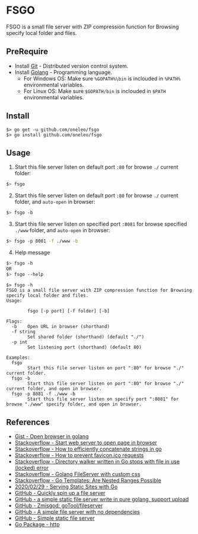 # FSGO
 FSGO is a small file server with ZIP compression function for Browsing specify local folder and files.

## PreRequire
- Install [Git](https://git-scm.com/) - Distributed version control system.
- Install [Golang](https://golang.org/) - Programming language.
  - For Windows OS: Make sure `%GOPATH%\bin` is inclouded in `%PATH%` environmental variables.
  - For Linux OS: Make sure `$GOPATH/bin` is inclouded in `$PATH` environmental variables.

## Install
```golang
$> go get -u github.com/oneleo/fsgo
$> go install github.com/oneleo/fsgo
```

## Usage
1. Start this file server listen on default port `:80` for browse `./` current folder:
```bash
$> fsgo
```

2. Start this file server listen on default port `:80` for browse `./` current folder, and `auto-open` in browser:
```bash
$> fsgo -b
```

3. Start this file server listen on specified port `:8081` for browse specified `./www` folder, and `auto-open` in browser:
```bash
$> fsgo -p 8081 -f ./www -b
```

4. Help message
```bash
$> fsgo -h
OR
$> fsgo --help
```

```text
$> fsgo -h
FSGO is a small file server with ZIP compression function for Browsing specify local folder and files.
Usage:

        fsgo [-p port] [-f folder] [-b]

Flags:
  -b    Open URL in browser (shorthand)
  -f string
        Set shared folder (shorthand) (default "./")
  -p int
        Set listening port (shorthand) (default 80)

Examples:
  fsgo
        Start this file server listen on port ":80" for browse "./" current folder.
  fsgo -b
        Start this file server listen on port ":80" for browse "./" current folder, and open in browser.
  fsgo -p 8081 -f ./www -b
        Start this file server listen on specify port ":8081" for browse "./www" specify folder, and open in browser.
```

## References
- [Gist - Open browser in golang](https://gist.github.com/hyg/9c4afcd91fe24316cbf0)
- [Stackoverflow - Start web server to open page in browser](https://stackoverflow.com/questions/39320371/how-start-web-server-to-open-page-in-browser-in-golang)
- [Stackoverflow - How to efficiently concatenate strings in go](https://stackoverflow.com/questions/1760757/how-to-efficiently-concatenate-strings-in-go)
- [Stackoverflow - How to prevent favicon.ico requests](https://stackoverflow.com/questions/1321878/how-to-prevent-favicon-ico-requests)
- [Stackoverflow - Directory walker written in Go stops with file in use (locked) error](https://stackoverflow.com/questions/43128059/directory-walker-written-in-go-stops-with-file-in-use-locked-error)
- [Stackoverflow - Golang FileServer with custom css](https://stackoverflow.com/questions/51881361/golang-fileserver-with-custom-css)
- [Stackoverflow - Go Templates: Are Nested Ranges Possible](https://stackoverflow.com/questions/17509420/go-templates-are-nested-ranges-possible)
- [2020/02/29 - Serving Static Sites with Go](https://www.alexedwards.net/blog/serving-static-sites-with-go)
- [GitHub - Quickly spin up a file server](https://github.com/leninhasda/go-serve)
- [GitHub - a simple static file server write in pure golang, support upload](https://github.com/hellojukay/httpfs)
- [GitHub - Zmisgod: goTool/fileserver](https://github.com/zmisgod/goTool/tree/master/fileserver)
- [GitHub - A simple file server with no dependencies](https://github.com/atakanozceviz/serve)
- [GitHub - Simple static file server](https://github.com/golang-id/gost)
- [Go Package - http](https://golang.org/pkg/net/http/)
